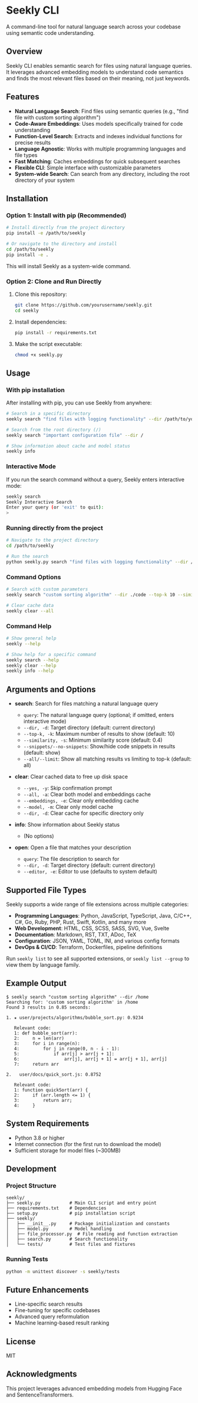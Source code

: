 # Seekly CLI

A command-line tool for natural language search across your codebase using semantic code understanding.

## Overview

Seekly CLI enables semantic search for files using natural language queries. It leverages advanced embedding models to understand code semantics and finds the most relevant files based on their meaning, not just keywords.

## Features

- **Natural Language Search**: Find files using semantic queries (e.g., "find file with custom sorting algorithm")
- **Code-Aware Embeddings**: Uses models specifically trained for code understanding
- **Function-Level Search**: Extracts and indexes individual functions for precise results
- **Language Agnostic**: Works with multiple programming languages and file types
- **Fast Matching**: Caches embeddings for quick subsequent searches
- **Flexible CLI**: Simple interface with customizable parameters
- **System-wide Search**: Can search from any directory, including the root directory of your system

## Installation

### Option 1: Install with pip (Recommended)

```bash
# Install directly from the project directory
pip install -e /path/to/seekly

# Or navigate to the directory and install
cd /path/to/seekly
pip install -e .
```

This will install Seekly as a system-wide command.

### Option 2: Clone and Run Directly

1. Clone this repository:
   ```bash
   git clone https://github.com/yourusername/seekly.git
   cd seekly
   ```

2. Install dependencies:
   ```bash
   pip install -r requirements.txt
   ```

3. Make the script executable:
   ```bash
   chmod +x seekly.py
   ```

## Usage

### With pip installation

After installing with pip, you can use Seekly from anywhere:

```bash
# Search in a specific directory
seekly search "find files with logging functionality" --dir /path/to/your/project

# Search from the root directory (/)
seekly search "important configuration file" --dir /

# Show information about cache and model status
seekly info
```

### Interactive Mode

If you run the search command without a query, Seekly enters interactive mode:

```bash
seekly search
Seekly Interactive Search
Enter your query (or 'exit' to quit):
> 
```

### Running directly from the project

```bash
# Navigate to the project directory
cd /path/to/seekly

# Run the search
python seekly.py search "find files with logging functionality" --dir /path/to/your/project
```

### Command Options

```bash
# Search with custom parameters
seekly search "custom sorting algorithm" --dir ./code --top-k 10 --similarity 0.6

# Clear cache data
seekly clear --all
```

### Command Help

```bash
# Show general help
seekly --help

# Show help for a specific command
seekly search --help
seekly clear --help
seekly info --help
```

## Arguments and Options

- **search**: Search for files matching a natural language query
  - `query`: The natural language query (optional; if omitted, enters interactive mode)
  - `--dir, -d`: Target directory (default: current directory)
  - `--top-k, -k`: Maximum number of results to show (default: 10)
  - `--similarity, -s`: Minimum similarity score (default: 0.4)
  - `--snippets/--no-snippets`: Show/hide code snippets in results (default: show)
  - `--all/--limit`: Show all matching results vs limiting to top-k (default: all)

- **clear**: Clear cached data to free up disk space
  - `--yes, -y`: Skip confirmation prompt
  - `--all, -a`: Clear both model and embeddings cache
  - `--embeddings, -e`: Clear only embedding cache
  - `--model, -m`: Clear only model cache
  - `--dir, -d`: Clear cache for specific directory only

- **info**: Show information about Seekly status
  - (No options)

- **open**: Open a file that matches your description
  - `query`: The file description to search for
  - `--dir, -d`: Target directory (default: current directory)
  - `--editor, -e`: Editor to use (defaults to system default)

## Supported File Types

Seekly supports a wide range of file extensions across multiple categories:

- **Programming Languages**: Python, JavaScript, TypeScript, Java, C/C++, C#, Go, Ruby, PHP, Rust, Swift, Kotlin, and many more
- **Web Development**: HTML, CSS, SCSS, SASS, SVG, Vue, Svelte
- **Documentation**: Markdown, RST, TXT, ADoc, TeX
- **Configuration**: JSON, YAML, TOML, INI, and various config formats
- **DevOps & CI/CD**: Terraform, Dockerfiles, pipeline definitions

Run `seekly list` to see all supported extensions, or `seekly list --group` to view them by language family.

## Example Output

```
$ seekly search "custom sorting algorithm" --dir /home
Searching for: 'custom sorting algorithm' in /home
Found 3 results in 0.85 seconds:

1. ★ user/projects/algorithms/bubble_sort.py: 0.9234

   Relevant code:
   1: def bubble_sort(arr):
   2:     n = len(arr)
   3:     for i in range(n):
   4:         for j in range(0, n - i - 1):
   5:             if arr[j] > arr[j + 1]:
   6:                 arr[j], arr[j + 1] = arr[j + 1], arr[j]
   7:     return arr

2.   user/docs/quick_sort.js: 0.8752

   Relevant code:
   1: function quickSort(arr) {
   2:     if (arr.length <= 1) {
   3:         return arr;
   4:     }
```

## System Requirements

- Python 3.8 or higher
- Internet connection (for the first run to download the model)
- Sufficient storage for model files (~300MB)

## Development

### Project Structure

```
seekly/
├── seekly.py           # Main CLI script and entry point
├── requirements.txt    # Dependencies
├── setup.py            # pip installation script
├── seekly/
│   ├── __init__.py     # Package initialization and constants
│   ├── model.py        # Model handling
│   ├── file_processor.py  # File reading and function extraction
│   ├── search.py       # Search functionality
│   └── tests/          # Test files and fixtures
```

### Running Tests

```bash
python -m unittest discover -s seekly/tests
```

## Future Enhancements

- Line-specific search results
- Fine-tuning for specific codebases
- Advanced query reformulation
- Machine learning-based result ranking

## License

MIT

## Acknowledgments

This project leverages advanced embedding models from Hugging Face and SentenceTransformers.